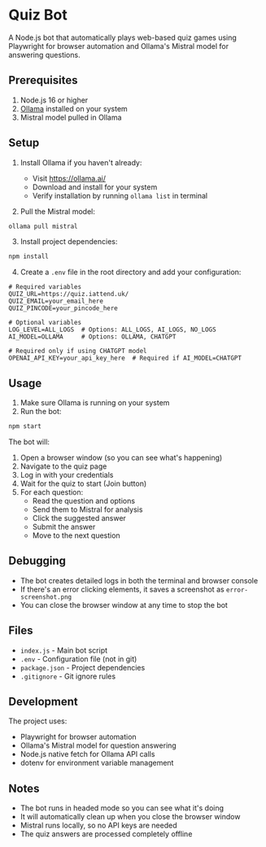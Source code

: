 # Quiz Bot

A Node.js bot that automatically plays web-based quiz games using Playwright for browser automation and Ollama's Mistral model for answering questions.

## Prerequisites

1. Node.js 16 or higher
2. [Ollama](https://ollama.ai/) installed on your system
3. Mistral model pulled in Ollama

## Setup

1. Install Ollama if you haven't already:
   - Visit https://ollama.ai/
   - Download and install for your system
   - Verify installation by running `ollama list` in terminal

2. Pull the Mistral model:
```bash
ollama pull mistral
```

3. Install project dependencies:
```bash
npm install
```

4. Create a `.env` file in the root directory and add your configuration:
```
# Required variables
QUIZ_URL=https://quiz.iattend.uk/
QUIZ_EMAIL=your_email_here
QUIZ_PINCODE=your_pincode_here

# Optional variables
LOG_LEVEL=ALL_LOGS  # Options: ALL_LOGS, AI_LOGS, NO_LOGS
AI_MODEL=OLLAMA     # Options: OLLAMA, CHATGPT

# Required only if using CHATGPT model
OPENAI_API_KEY=your_api_key_here  # Required if AI_MODEL=CHATGPT
```

## Usage

1. Make sure Ollama is running on your system
2. Run the bot:
```bash
npm start
```

The bot will:
1. Open a browser window (so you can see what's happening)
2. Navigate to the quiz page
3. Log in with your credentials
4. Wait for the quiz to start (Join button)
5. For each question:
   - Read the question and options
   - Send them to Mistral for analysis
   - Click the suggested answer
   - Submit the answer
   - Move to the next question

## Debugging

- The bot creates detailed logs in both the terminal and browser console
- If there's an error clicking elements, it saves a screenshot as `error-screenshot.png`
- You can close the browser window at any time to stop the bot

## Files

- `index.js` - Main bot script
- `.env` - Configuration file (not in git)
- `package.json` - Project dependencies
- `.gitignore` - Git ignore rules

## Development

The project uses:
- Playwright for browser automation
- Ollama's Mistral model for question answering
- Node.js native fetch for Ollama API calls
- dotenv for environment variable management

## Notes

- The bot runs in headed mode so you can see what it's doing
- It will automatically clean up when you close the browser window
- Mistral runs locally, so no API keys are needed
- The quiz answers are processed completely offline 